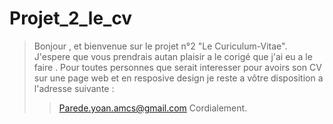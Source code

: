 # Projet_2_le_cv

> Bonjour , et bienvenue sur le projet n°2 "Le Curiculum-Vitae".
>J'espere que vous prendrais autan plaisir a le corigé que j'ai eu a le faire .
>Pour toutes personnes que serait interesser pour avoirs son CV sur une page web et en resposive design je reste a vôtre disposition a l'adresse suivante :
>>Parede.yoan.amcs@gmail.com
>Cordialement.